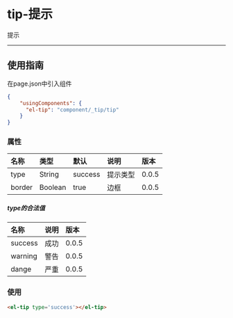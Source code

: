 # tip-提示

提示

---

## 使用指南

在page.json中引入组件

```json
{
    "usingComponents": {
      "el-tip": "component/_tip/tip"
    }
}
```

### 属性

| 名称 | 类型 | 默认 | 说明 | 版本 |
| :--- | :--- | :--- | :--- | :--- |
| type | String | success | 提示类型 | 0.0.5 |
| border | Boolean | true | 边框 | 0.0.5 |

##### type的合法值

| 名称 | 说明 | 版本 |
| :--- | :--- | :--- |
| success | 成功 | 0.0.5 |
| warning | 警告 | 0.0.5 |
| dange | 严重 | 0.0.5 |

### 使用

```html
<el-tip type='success'></el-tip>
```



